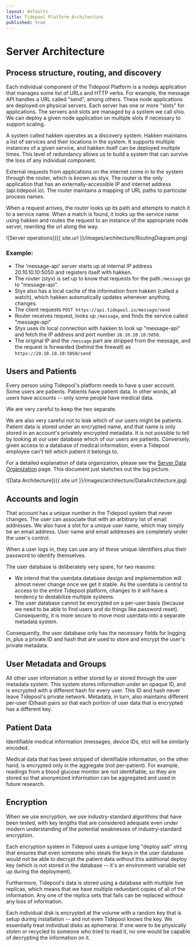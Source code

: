 ```yaml
---
layout: defaults
title: Tidepool Platform Architecture
published: true
---
```

# Server Architecture

## Process structure, routing, and discovery

Each individual component of the Tidepool Platform is a nodejs application that manages some list of URLs and HTTP verbs. For example, the message API handles a URL called "send", among others. These node applications are deployed on physical servers. Each server has one or more "slots" for applications. The servers and slots are managed by a system we call shio. We can deploy a given node application on multiple slots if necessary to support scaling.

A system called hakken operates as a discovery system. Hakken maintains a list of services and their locations in the system. It supports multiple instances of a given service, and hakken itself can be deployed multiple times. This level of redundancy allows us to build a system that can survive the loss of any individual component.

External requests from applications on the internet come in to the system through the router, which is known as styx. The router is the only application that has an externally-accessible IP and internet address (api.tidepool.io). The router maintains a mapping of URL paths to particular process names.

When a request arrives, the router looks up its path and attempts to match it to a service name. When a match is found, it looks up the service name using hakken and routes the request to an instance of the appropriate node server, rewriting the url along the way.

![Server operations]({{ site.url }}/images/architecture/RoutingDiagram.png)

### Example:
* The 'message-api' server starts up at internal IP address 20.10.10.10:5050 and registers itself with hakken.
* The router (styx) is set up to know that requests for the path ```/message``` go to "message-api".
* Styx also has a local cache of the information from hakken (called a watch), which hakken automatically updates whenever anything changes.
* The client requests ```POST https://api.tidepool.io/message/send```
* Router receives request, looks up ```/message```, and finds the service called "message-api"
* Styx uses its local connection with hakken to look up "message-api" and fetch the IP address and port number ```20.10.10.10:5050```.
* The original IP and the ```/message``` part are stripped from the message, and the request is forwarded (behind the firewall) as ```https://20.10.10.10:5050/send```


## Users and Patients
Every person using Tidepool's platform needs to have a user account. Some users are patients. Patients have patient data. In other words, all users have accounts -- only some people have medical data.

We are very careful to keep the two separate.

We are also very careful not to leak which of our users might be patients. Patient data is stored under an encrypted name, and that name is only stored in an account's privately encrypted metadata. It is not possible to tell by looking at our user database which of our users are patients. Conversely, given access to a database of medical information, even a Tidepool employee can't tell which patient it belongs to.

For a detailed explanation of data organization, please see the [Server Data Organization](/server-data-organization) page. This document just sketches out the big picture.

![Data Architecture]({{ site.url }}/images/architecture/DataArchitecture.jpg)

## Accounts and login
That account has a unique number in the Tidepool system that never changes. The user can associate that with an arbitrary list of email addresses. We also have a slot for a unique user name, which may simply be an email address. User name and email addresses are completely under the user's control.

When a user logs in, they can use any of these unique identifiers plus their password to identify themselves.

The user database is deliberately very spare, for two reasons:

* We intend that the userdata database design and implementation will almost never change once we get it stable. As the userdata is central to access to the entire Tidepool platform, changes to it will have a tendency to destabilize multiple systems.
* The user database cannot be encrypted on a per-user basis (because we need to be able to find users and do things like password reset). Consequently, it is more secure to move most userdata into a separate metadata system.

Consequently, the user database only has the necessary fields for logging in, plus a private ID and hash that are used to store and encrypt the user's private metadata.

## User Metadata and Groups

All other user information is either stored by or stored through the user metadata system. This system stores information under an opaque ID, and is encrypted with a different hash for every user. This ID and hash never leave Tidepool's private network. Metadata, in turn, also maintains different per-user ID/hash pairs so that each portion of user data that is encrypted has a different key.

## Patient Data
Identifiable medical information (messages, device IDs, etc) will be similarly encoded.

Medical data that has been stripped of identifiable information, on the other hand, is encrypted only in the aggregate (not per-patient). For example, readings from a blood glucose monitor are not identifiable, so they are stored so that anonymized information can be aggregated and used in future research.

## Encryption

When we use encryption, we use industry-standard algorithms that have been tested, with key lengths that are considered adequate even under modern understanding of the potential weaknesses of industry-standard encryption.

Each encryption system in Tidepool uses a unique long "deploy salt" string that ensures that even someone who steals the keys in the user database would not be able to decrypt the patient data without this additional deploy key (which is not stored in the database -- it's an environment variable set up during the deployment).

Furthermore, Tidepool's data is stored using a database with multiple live replicas, which means that we have multiple redundant copies of all of the information. Any one of the replica sets that fails can be replaced without any loss of information.

Each individual disk is encrypted at the volume with a random key that is setup during installation -- and not even Tidepool knows the key. We essentially treat individual disks as ephemeral. If one were to be physically stolen or recycled to someone who tried to read it, no one would be capable of decrypting the information on it.
